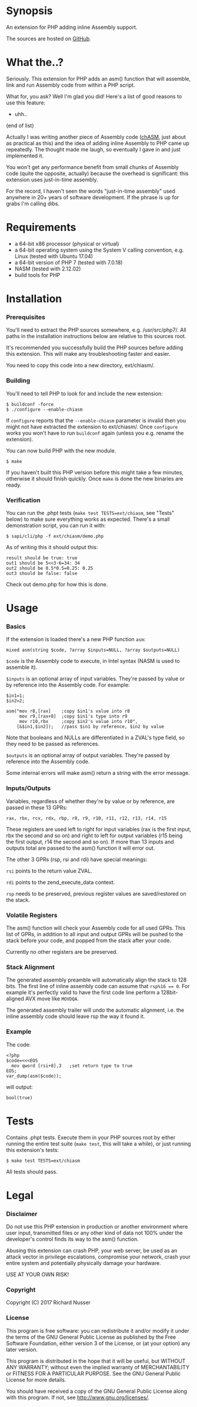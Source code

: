 # Synopsis

An extension for PHP adding inline Assembly support.

The sources are hosted on [GitHub](https://github.com/rinusser/chiASM).


# What the..?

Seriously. This extension for PHP adds an asm() function that will assemble, link and run Assembly code from within a
PHP script.

What for, you ask? Well I'm glad you did! Here's a list of good reasons to use this feature:

* uhh..

(end of list)

Actually I was writing another piece of Assembly code ([chASM](https://github.com/rinusser/chASM), just about as
practical as this) and the idea of adding inline Assembly to PHP came up repeatedly. The thought made me laugh, so
eventually I gave in and just implemented it.

You won't get any performance benefit from small chunks of Assembly code (quite the opposite, actually) because the
overhead is significant: this extension uses just-in-time assembly.

For the record, I haven't seen the words "just-in-time assembly" used anywhere in 20+ years of software development.
If the phrase is up for grabs I'm calling dibs.


# Requirements

* a 64-bit x86 processor (physical or virtual)
* a 64-bit operating system using the System V calling convention, e.g. Linux (tested with Ubuntu 17.04)
* a 64-bit version of PHP 7 (tested with 7.0.18)
* NASM (tested with 2.12.02)
* build tools for PHP


# Installation

### Prerequisites

You'll need to extract the PHP sources somewhere, e.g. /usr/src/php7/. All paths in the installation instructions below
are relative to this sources root.

It's recommended you successfully build the PHP sources before adding this extension. This will make any troubleshooting
faster and easier.

You need to copy this code into a new directory, ext/chiasm/.

### Building

You'll need to tell PHP to look for and include the new extension:

    $ buildconf -force
    $ ./configure --enable-chiasm

If `configure` reports that the `--enable-chiasm` parameter is invalid then you might not have extracted the extension
to ext/chiasm/. Once `configure` works you won't have to run `buildconf` again (unless you e.g. rename the extension).

You can now build PHP with the new module.

    $ make

If you haven't built this PHP version before this might take a few minutes, otherwise it should finish quickly.
Once `make` is done the new binaries are ready.

### Verification

You can run the .phpt tests (`make test TESTS=ext/chiasm`, see "Tests" below) to make sure everything works as expected.
There's a small demonstration script, you can run it with:

    $ sapi/cli/php -f ext/chiasm/demo.php

As of writing this it should output this:

    result should be true: true
    out1 should be 5<<3-6=34: 34
    out2 should be 0.5*0.5=0.25: 0.25
    out3 should be false: false

Check out demo.php for how this is done.


# Usage

### Basics

If the extension is loaded there's a new PHP function `asm`:

    mixed asm(string $code, ?array $inputs=NULL, ?array $outputs=NULL)

`$code` is the Assembly code to execute, in Intel syntax (NASM is used to assemble it).

`$inputs` is an optional array of input variables. They're passed by value or by reference into the Assembly code.
For example:

    $in1=1;
    $in2=2;

    asm("mov r8,[rax]    ;copy $in1's value into r8
         mov r9,[rax+8]  ;copy $in1's type into r9
         mov r10,rbx     ;copy $in2's value into r10",
        [&$in1,$in2]);   //pass $in1 by reference, $in2 by value

Note that booleans and NULLs are differentiated in a ZVAL's type field, so they need to be passed as references.

`$outputs` is an optional array of output variables. They're passed by reference into the Assembly code.

Some internal errors will make asm() return a string with the error message.

### Inputs/Outputs

Variables, regardless of whether they're by value or by reference, are passed in these 13 GPRs:

    rax, rbx, rcx, rdx, rbp, r8, r9, r10, r11, r12, r13, r14, r15

These registers are used left to right for input variables (rax is the first input, rbx the second and so on) and right
to left for output variables (r15 being the first output, r14 the second and so on). If more than 13 inputs and outputs
total are passed to the asm() function it will error out.

The other 3 GPRs (rsp, rsi and rdi) have special meanings:

`rsi` points to the return value ZVAL.

`rdi` points to the zend\_execute\_data context.

`rsp` needs to be preserved, previous register values are saved/restored on the stack.

### Volatile Registers

The asm() function will check your Assembly code for all used GPRs. This list of GPRs, in addition to all input and
output GPRs will be pushed to the stack before your code, and popped from the stack after your code.

Currently no other registers are be preserved.

### Stack Alignment

The generated assembly preamble will automatically align the stack to 128 bits. The first line of inline assembly code
can assume that `rsp%16 == 0`. For example it's perfectly valid to have the first code line perform a 128bit-aligned
AVX move like `MOVDQA`.

The generated assembly trailer will undo the automatic alignment, i.e. the inline assembly code should leave rsp the way
it found it.

### Example

The code:

    <?php
    $code=<<<EOS
      mov qword [rsi+8],3   ;set return type to true
    EOS;
    var_dump(asm($code));

will output:

    bool(true)


# Tests

Contains .phpt tests. Execute them in your PHP sources root by either running the entire test suite (`make test`, this
will take a while), or just running this extension's tests:

    $ make test TESTS=ext/chiasm

All tests should pass.


# Legal

### Disclaimer

Do not use this PHP extension in production or another environment where user input, transmitted files or any other
kind of data not 100% under the developer's control finds its way to the asm() function.

Abusing this extension can crash PHP, your web server, be used as an attack vector in privilege escalations, compromise
your network, crash your entire system and potentially physically damage your hardware.

USE AT YOUR OWN RISK!

### Copyright

Copyright (C) 2017 Richard Nusser

### License

This program is free software: you can redistribute it and/or modify
it under the terms of the GNU General Public License as published by
the Free Software Foundation, either version 3 of the License, or
(at your option) any later version.

This program is distributed in the hope that it will be useful,
but WITHOUT ANY WARRANTY; without even the implied warranty of
MERCHANTABILITY or FITNESS FOR A PARTICULAR PURPOSE.  See the
GNU General Public License for more details.

You should have received a copy of the GNU General Public License
along with this program. If not, see <http://www.gnu.org/licenses/>.

